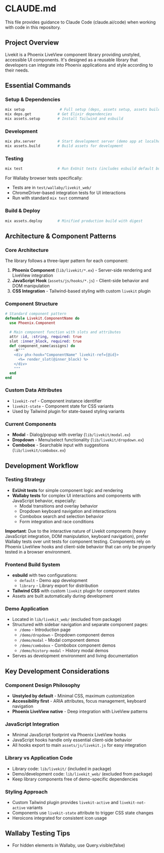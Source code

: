 # CLAUDE.md

This file provides guidance to Claude Code (claude.ai/code) when working with code in this repository.

## Project Overview

Livekit is a Phoenix LiveView component library providing unstyled, accessible UI components. It's designed as a reusable library that developers can integrate into Phoenix applications and style according to their needs.

## Essential Commands

### Setup & Dependencies
```bash
mix setup                # Full setup (deps, assets setup, assets build)
mix deps.get            # Get Elixir dependencies
mix assets.setup        # Install Tailwind and esbuild
```

### Development
```bash
mix phx.server          # Start development server (demo app at localhost:4000)
mix assets.build        # Build assets for development
```

### Testing
```bash
mix test                # Run ExUnit tests (includes esbuild default build)
```

For Wallaby browser tests specifically:
- Tests are in `test/wallaby/livekit_web/`
- ChromeDriver-based integration tests for UI interactions
- Run with standard `mix test` command

### Build & Deploy
```bash
mix assets.deploy       # Minified production build with digest
```

## Architecture & Component Patterns

### Core Architecture
The library follows a three-layer pattern for each component:
1. **Phoenix Component** (`lib/livekit/*.ex`) - Server-side rendering and LiveView integration
2. **JavaScript Hook** (`assets/js/hooks/*.js`) - Client-side behavior and DOM manipulation  
3. **CSS Integration** - Tailwind-based styling with custom `livekit` plugin

### Component Structure
```elixir
# Standard component pattern
defmodule Livekit.ComponentName do
  use Phoenix.Component
  
  # Main component function with slots and attributes
  attr :id, :string, required: true
  slot :inner_block, required: true
  def component_name(assigns) do
    ~H"""
    <div phx-hook="ComponentName" livekit-ref={@id}>
      <%= render_slot(@inner_block) %>
    </div>
    """
  end
end
```

### Custom Data Attributes
- `livekit-ref` - Component instance identifier
- `livekit-state` - Component state for CSS variants
- Used by Tailwind plugin for state-based styling variants

### Current Components
- **Modal** - Dialog/popup with overlay (`lib/livekit/modal.ex`)
- **Dropdown** - Menu/select functionality (`lib/livekit/dropdown.ex`)
- **Combobox** - Searchable input with suggestions (`lib/livekit/combobox.ex`)

## Development Workflow

### Testing Strategy
- **ExUnit tests** for simple component logic and rendering
- **Wallaby tests** for complex UI interactions and components with JavaScript behavior, especially:
  - Modal transitions and overlay behavior  
  - Dropdown keyboard navigation and interactions
  - Combobox search and selection behavior
  - Form integration and race conditions
  
**Important**: Due to the interactive nature of Livekit components (heavy JavaScript integration, DOM manipulation, keyboard navigation), prefer Wallaby tests over unit tests for component testing. Components rely on Phoenix LiveView hooks and client-side behavior that can only be properly tested in a browser environment.

### Frontend Build System
- **esbuild** with two configurations:
  - `default` - Demo app development
  - `library` - Library export for distribution
- **Tailwind CSS** with custom `livekit` plugin for component states
- Assets are built automatically during development

### Demo Application
- Located in `lib/livekit_web/` (excluded from package)
- Structured with sidebar navigation and separate component pages:
  - `/demo` - Introduction page
  - `/demo/dropdown` - Dropdown component demos
  - `/demo/modal` - Modal component demos  
  - `/demo/combobox` - Combobox component demos
  - `/demo/history-modal` - History modal demos
- Serves as development environment and living documentation

## Key Development Considerations

### Component Design Philosophy
- **Unstyled by default** - Minimal CSS, maximum customization
- **Accessibility first** - ARIA attributes, focus management, keyboard navigation
- **Phoenix LiveView native** - Deep integration with LiveView patterns

### JavaScript Integration
- Minimal JavaScript footprint via Phoenix LiveView hooks
- JavaScript hooks handle only essential client-side behavior
- All hooks export to main `assets/js/livekit.js` for easy integration

### Library vs Application Code
- Library code: `lib/livekit/` (included in package)
- Demo/development code: `lib/livekit_web/` (excluded from package)
- Keep library components free of demo-specific dependencies

### Styling Approach
- Custom Tailwind plugin provides `livekit-active` and `livekit-not-active` variants
- Components use `livekit-state` attribute to trigger CSS state changes
- Heroicons integrated for consistent icon usage

## Wallaby Testing Tips
- For hidden elements in Wallaby, use Query.visible(false)